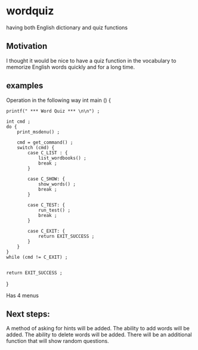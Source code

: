 # wordquiz
having both English dictionary and quiz functions

## Motivation
I thought it would be nice to have a quiz function in the vocabulary to memorize English words quickly and for a long time.

## examples
Operation in the following way
int main ()
{
	
	printf(" *** Word Quiz *** \n\n") ;

	int cmd ;
	do {
		print_msdenu() ;

		cmd = get_command() ;
		switch (cmd) {
			case C_LIST : {
				list_wordbooks() ;
				break ;
			}

			case C_SHOW: {
				show_words() ;
				break ;
			}

			case C_TEST: {
				run_test() ;
				break ;
			}

			case C_EXIT: {
				return EXIT_SUCCESS ;
			}
		}
	}
	while (cmd != C_EXIT) ;


	return EXIT_SUCCESS ;
}

Has 4 menus

## Next steps:
A method of asking for hints will be added. 
The ability to add words will be added.
The ability to delete words will be added.
There will be an additional function that will show random questions.
